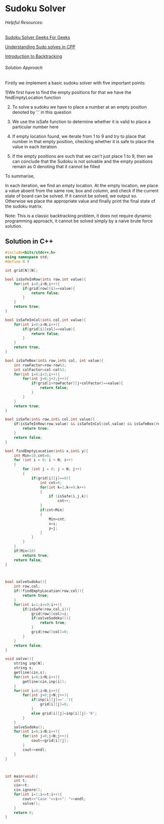 # Sudoku Solver

###### Helpful Resources:

[Sudoku Solver Geeks For Geeks](https://www.geeksforgeeks.org/sudoku-backtracking-7/)

[Understanding Sudo solves in CPP](https://www.youtube.com/watch?v=lIOupNAafT0)

[Introduction to Backtracking](https://www.youtube.com/watch?v=DKCbsiDBN6c)

###### Solution Approach

Firstly we implement a basic sudoku solver with five important points:

1)We first have to find the empty positions for that we have the findEmptyLocation function

2) To solve a sudoku we have to place a number at an empty position denoted by '.' in this question

3) We use the isSafe function to determine whether it is valid to place a particular number here

4) If empty location found, we iterate from 1 to 9 and try to place that number in that empty position, checking whether it is safe to place the value in each iteration

5) If the empty positions are such that we can't just place 1 to 9, then we can conclude that the Sudoku is not solvable and the empty positions remain as 0 denoting that it cannot be filled

To summarise,

In each iteration, we find an empty location. At the empty location, we place a value absent from the same row, box and column, and check if the current state of board can be solved. If it cannot be solved, we output so. 
Otherwise we place the appropriate value and finally print the final state of the sudoku matrix.


Note: This is a classic backtracking problem, it does not require dynamic programming approach, it cannot be solved simply by a naive brute force solution.


## Solution in C++
```cpp
#include<bits/stdc++.h>
using namespace std;
#define N 9

int grid[N][N];

bool isSafeInRow(int& row,int value){
    for(int i=0;i<N;i++){
        if(grid[row][i]==value){
            return false;
        }
    }
    return true;
}

bool isSafeInCol(int& col,int value){
    for(int i=0;i<N;i++){
        if(grid[i][col]==value){
            return false;
        }
    }
    return true;
}

bool isSafeBox(int& row,int& col, int value){
    int rowFactor=row-row%3;
    int colFactor=col-col%3;
    for(int i=0;i<3;i++){
        for(int j=0;j<3;j++){
            if(grid[i+rowFactor][j+colFactor]==value){
                return false;
            }
        }
    }
    return true;
}

bool isSafe(int& row,int& col,int value){
    if(isSafeInRow(row,value) && isSafeInCol(col,value) && isSafeBox(row,col,value)){
        return true;
    }
    return false;
}

bool findEmptyLocation(int& x,int& y){
    int Min=10,cnt=0;
    for (int i = 0; i < N; i++)
    {
        for (int j = 0; j < N; j++)
        {
            if(grid[i][j]==0){
                int cnt=0;
                for(int k=1;k<=9;k++)
                {
                    if (isSafe(i,j,k))
                        cnt++;
                }
                if(cnt<Min)
                {
                    Min=cnt;
                    x=i;
                    y=j;
                }
            }
        }
    }
    if(Min<10)
        return true;
    return false;
}



bool solveSudoku(){
    int row,col;
    if(!findEmptyLocation(row,col)){
        return true;
    }
    for(int i=1;i<=9;i++){
        if(isSafe(row,col,i)){
            grid[row][col]=i;
            if(solveSudoku()){
                return true;
            }
            grid[row][col]=0;
        }
    }
    return false;
}

void solve(){
    string inp[N];
    string s;
    getline(cin,s);
    for(int i=0;i<N;i++){
        getline(cin,inp[i]);
    }
    for(int i=0;i<N;i++){
        for(int j=0;j<N;j++){
            if(inp[i][j]=='.'){
                grid[i][j]=0;
            }
            else grid[i][j]=inp[i][j]-'0';
        }
    }
    solveSudoku();
    for(int i=0;i<N;i++){
        for(int j=0;j<N;j++){
            cout<<grid[i][j];
        }
        cout<<endl;
    }
}



int main(void){
    int t;
    cin>>t;
    cin.ignore();
    for(int i=1;i<=t;i++){
        cout<<"Case "<<i<<": "<<endl;
        solve();
    }
    return 0;
}

```
